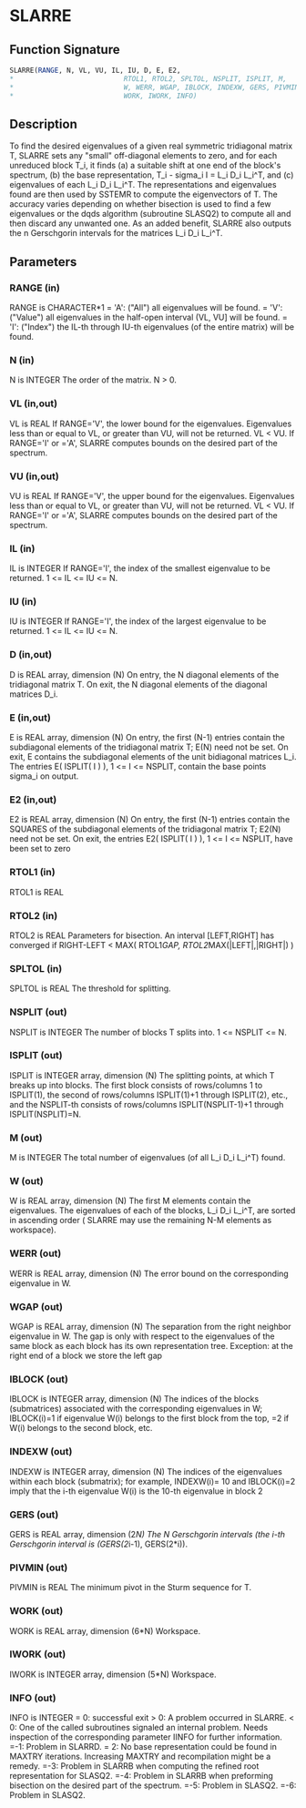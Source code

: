 # SLARRE

## Function Signature

```fortran
SLARRE(RANGE, N, VL, VU, IL, IU, D, E, E2,
*                           RTOL1, RTOL2, SPLTOL, NSPLIT, ISPLIT, M,
*                           W, WERR, WGAP, IBLOCK, INDEXW, GERS, PIVMIN,
*                           WORK, IWORK, INFO)
```

## Description


 To find the desired eigenvalues of a given real symmetric
 tridiagonal matrix T, SLARRE sets any "small" off-diagonal
 elements to zero, and for each unreduced block T_i, it finds
 (a) a suitable shift at one end of the block's spectrum,
 (b) the base representation, T_i - sigma_i I = L_i D_i L_i^T, and
 (c) eigenvalues of each L_i D_i L_i^T.
 The representations and eigenvalues found are then used by
 SSTEMR to compute the eigenvectors of T.
 The accuracy varies depending on whether bisection is used to
 find a few eigenvalues or the dqds algorithm (subroutine SLASQ2) to
 compute all and then discard any unwanted one.
 As an added benefit, SLARRE also outputs the n
 Gerschgorin intervals for the matrices L_i D_i L_i^T.

## Parameters

### RANGE (in)

RANGE is CHARACTER*1 = 'A': ("All") all eigenvalues will be found. = 'V': ("Value") all eigenvalues in the half-open interval (VL, VU] will be found. = 'I': ("Index") the IL-th through IU-th eigenvalues (of the entire matrix) will be found.

### N (in)

N is INTEGER The order of the matrix. N > 0.

### VL (in,out)

VL is REAL If RANGE='V', the lower bound for the eigenvalues. Eigenvalues less than or equal to VL, or greater than VU, will not be returned. VL < VU. If RANGE='I' or ='A', SLARRE computes bounds on the desired part of the spectrum.

### VU (in,out)

VU is REAL If RANGE='V', the upper bound for the eigenvalues. Eigenvalues less than or equal to VL, or greater than VU, will not be returned. VL < VU. If RANGE='I' or ='A', SLARRE computes bounds on the desired part of the spectrum.

### IL (in)

IL is INTEGER If RANGE='I', the index of the smallest eigenvalue to be returned. 1 <= IL <= IU <= N.

### IU (in)

IU is INTEGER If RANGE='I', the index of the largest eigenvalue to be returned. 1 <= IL <= IU <= N.

### D (in,out)

D is REAL array, dimension (N) On entry, the N diagonal elements of the tridiagonal matrix T. On exit, the N diagonal elements of the diagonal matrices D_i.

### E (in,out)

E is REAL array, dimension (N) On entry, the first (N-1) entries contain the subdiagonal elements of the tridiagonal matrix T; E(N) need not be set. On exit, E contains the subdiagonal elements of the unit bidiagonal matrices L_i. The entries E( ISPLIT( I ) ), 1 <= I <= NSPLIT, contain the base points sigma_i on output.

### E2 (in,out)

E2 is REAL array, dimension (N) On entry, the first (N-1) entries contain the SQUARES of the subdiagonal elements of the tridiagonal matrix T; E2(N) need not be set. On exit, the entries E2( ISPLIT( I ) ), 1 <= I <= NSPLIT, have been set to zero

### RTOL1 (in)

RTOL1 is REAL

### RTOL2 (in)

RTOL2 is REAL Parameters for bisection. An interval [LEFT,RIGHT] has converged if RIGHT-LEFT < MAX( RTOL1*GAP, RTOL2*MAX(|LEFT|,|RIGHT|) )

### SPLTOL (in)

SPLTOL is REAL The threshold for splitting.

### NSPLIT (out)

NSPLIT is INTEGER The number of blocks T splits into. 1 <= NSPLIT <= N.

### ISPLIT (out)

ISPLIT is INTEGER array, dimension (N) The splitting points, at which T breaks up into blocks. The first block consists of rows/columns 1 to ISPLIT(1), the second of rows/columns ISPLIT(1)+1 through ISPLIT(2), etc., and the NSPLIT-th consists of rows/columns ISPLIT(NSPLIT-1)+1 through ISPLIT(NSPLIT)=N.

### M (out)

M is INTEGER The total number of eigenvalues (of all L_i D_i L_i^T) found.

### W (out)

W is REAL array, dimension (N) The first M elements contain the eigenvalues. The eigenvalues of each of the blocks, L_i D_i L_i^T, are sorted in ascending order ( SLARRE may use the remaining N-M elements as workspace).

### WERR (out)

WERR is REAL array, dimension (N) The error bound on the corresponding eigenvalue in W.

### WGAP (out)

WGAP is REAL array, dimension (N) The separation from the right neighbor eigenvalue in W. The gap is only with respect to the eigenvalues of the same block as each block has its own representation tree. Exception: at the right end of a block we store the left gap

### IBLOCK (out)

IBLOCK is INTEGER array, dimension (N) The indices of the blocks (submatrices) associated with the corresponding eigenvalues in W; IBLOCK(i)=1 if eigenvalue W(i) belongs to the first block from the top, =2 if W(i) belongs to the second block, etc.

### INDEXW (out)

INDEXW is INTEGER array, dimension (N) The indices of the eigenvalues within each block (submatrix); for example, INDEXW(i)= 10 and IBLOCK(i)=2 imply that the i-th eigenvalue W(i) is the 10-th eigenvalue in block 2

### GERS (out)

GERS is REAL array, dimension (2*N) The N Gerschgorin intervals (the i-th Gerschgorin interval is (GERS(2*i-1), GERS(2*i)).

### PIVMIN (out)

PIVMIN is REAL The minimum pivot in the Sturm sequence for T.

### WORK (out)

WORK is REAL array, dimension (6*N) Workspace.

### IWORK (out)

IWORK is INTEGER array, dimension (5*N) Workspace.

### INFO (out)

INFO is INTEGER = 0: successful exit > 0: A problem occurred in SLARRE. < 0: One of the called subroutines signaled an internal problem. Needs inspection of the corresponding parameter IINFO for further information. =-1: Problem in SLARRD. = 2: No base representation could be found in MAXTRY iterations. Increasing MAXTRY and recompilation might be a remedy. =-3: Problem in SLARRB when computing the refined root representation for SLASQ2. =-4: Problem in SLARRB when preforming bisection on the desired part of the spectrum. =-5: Problem in SLASQ2. =-6: Problem in SLASQ2.

